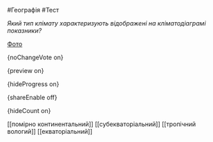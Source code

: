 #Географія #Тест

*Який тип клімату характеризують відображені на кліматодіаграмі показники?*

[Фото](https://zno.osvita.ua//doc/images/znotest/79/7970/7_17.jpg)

{noChangeVote on}

{preview on}

{hideProgress on}

{shareEnable off}

{hideCount on}

[[помірно континентальний]]
[[субекваторіальний]]
[[тропічний вологий]]
[[екваторіальний]]

